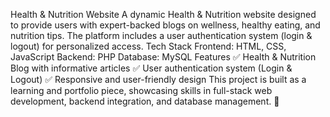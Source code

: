 Health & Nutrition Website
A dynamic Health & Nutrition website designed to provide users with expert-backed blogs on wellness, healthy eating, and nutrition tips. The platform includes a user authentication system (login & logout) for personalized access.
Tech Stack
Frontend: HTML, CSS, JavaScript
Backend: PHP
Database: MySQL
Features
✅ Health & Nutrition Blog with informative articles
 ✅ User authentication system (Login & Logout)
 ✅ Responsive and user-friendly design
This project is built as a learning and portfolio piece, showcasing skills in full-stack web development, backend integration, and database management. 🚀
